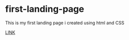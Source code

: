 # first-landing-page
This is my first landing page i created using html and CSS 

[LINK](https://thebinarycoder0.github.io/first-landing-page/)
